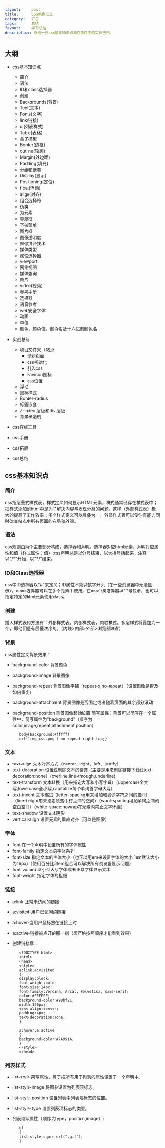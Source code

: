 ```yaml
---
layout:     post
title:      CSS案例汇总
category:   汇总
tags:       总结
favour:     学习总结
description: 总结一些css基本知识点和在项目中的实际应用。
---
```


## 大纲

* css基本知识点
  * 简介
  * 语法
  * ID和class选择器
  * 创建
  * Backgrounds(背景)
  * Text(文本)
  * Fonts(文字)
  * link(链接)
  * ul(列表样式)
  * Table(表格)
  * 盒子模型
  * Border(边框)
  * outline(轮廓)
  * Margin(外边距)
  * Padding(填充)
  * 分组和嵌套
  * Display(显示)
  * Positioning(定位)
  * float(浮动)
  * align(对齐)
  * 组合选择符
  * 伪类
  * 为元素
  * 导航框
  * 下拉菜单
  * 图片框
  * 图像透明度
  * 图像拼合技术
  * 媒体类型
  * 属性选择器
  * viewport
  * 网络视图
  * 媒体查询
  * 图片
  * video(视频)
  * 参考手册
  * 选择器
  * 语音参考
  * web安全字体
  * 动画
  * 单位
  * 颜色，颜色值，颜色名及十六进制颜色名

* 实战总结
  * 项目文件夹（站点）
    * 规划页面
    * css初始化
    * 引入css
    * Favicon图标
    * css位置
  * 浮动
  * 鼠标样式
  * Border-radius
  * 标签嵌套
  * Z-index 层级和div 层级
  * 背景半透明
* css在线工具
* css手册
* css拓展
* css总结

## css基本知识点
### 简介
css指层叠式样式表，样式定义如何显示HTML元素，样式通常储存在样式表中；把样式添加到html中是为了解决内容与表现分离的问题，这样（外部样式表）极大的提高了工作效率；多个样式定义可以层叠为一，外部样式表可以使你有能力同时改变站点中所有页面的布局和外观。
### 语法
css规则由两个主要部分构成，选择器和声明。选择器对应html元素，声明对应属性和值（样式属性：值）;css声明总是以分号结束，以大括号括起来，注释以"/\*"开始，以"\*/"结束。
### ID和Class选择器
css中ID选择器以"\#"来定义；ID属性不能以数字开头（在一些浏览器中无法显示）。class选择器可以在多个元素中使用，在css中类选择器以"."号显示，也可以指定特定的html元素使用class。
### 创建
插入样式表的方法有：外部样式表，内部样式表，内联样式。多层样式将叠加为一个，即他们是有层叠次序的。（内联>内部>外部>浏览器缺省）
### 背景
css属性定义背景效果：
* background-color 背景颜色
* background-image 背景图像
* background-repeat 背景图像平铺（repeat-x,no-repeat）（设置图像是否及如何重复）
* background-attachment 背景图像是否固定或者随着页面的其余部分滚动
* background-position 背景图像起始位置
简写属性：背景可以简写在一个属性中，简写属性为"background"（顺序为color,image,repeat,attachment,position）

         body{background:#ffffff
         url('img_css.png') no-repeat right top;}

### 文本
* text-align 文本对齐方式（center，right，left，justify）
* text-decoration 设置或删除文本的装饰（主要是用来删除链接下划线text-decoration:none）(overline,line-through,underline)
* text-transform 文本转换（用来指定大写和小写字母）（uppercase全大写,lowercase全小写,capitalize每个单词首字母大写）
* text-indent 文本缩进（letter-spacing用来增加和减少字符之间的空间）（line-height用来指定段落中行之间的空间）（word-spacing增加单词之间的空白空间）（white-space:nowrap在元素内禁止文字环绕）
* text-shadow 设置文本阴影
* vertical-align 设置元素的垂直对齐（可以是图像）
### 字体
* font 在一个声明中设置所有的字体属性
* font-family 指定文本的字体系列
* font-size 指定文本的字体大小（也可以用em来设置字体的大小 1em默认大小为16px）（使用百分比和em组合可以解决所有浏览器显示问题）
* font-variant 以小型大写字体或者正常字体显示文本
* font-weight 指定字体的粗细
### 链接
* a:link-正常未访问的链接
* a:visited-用户已访问的链接
* a:hover-当用户鼠标放在链接上时
* a:active-链接被点开的那一刻（须严格按照顺序才能看到效果）
* 创建链接框：

         <!DOCTYPE html>
         <html>
         <head>
         <style>
         a:link,a:visited
         {
         display:block;
         font-weight:bold;
         font-size:14px;
         font-family:Verdana, Arial, Helvetica, sans-serif;
         color:#FFFFFF;
         background-color:#98bf21;
         width:120px;
         text-align:center;
         padding:4px;
         text-decoration:none;
         }

         a:hover,a:active
         {
         background-color:#7A991A;
         }
         </style>
         </head>

### 列表样式
* list-style	简写属性。用于把所有用于列表的属性设置于一个声明中。
* list-style-image	将图象设置为列表项标志。
* list-style-position	设置列表中列表项标志的位置。
* list-style-type	设置列表项标志的类型。
* 列表缩写属性（顺序为type，position,image）:

         ul
         {
         list-style:squre url(".gif");
         }




